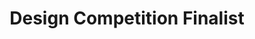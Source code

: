 ---
layout: post
title: Design Competition Finalist
category: portfolio
description: Advanced to the Student Design Competition Finals with judges from IBM's UX Design Group
image: /assets/images/app_design.jpg
nav-menu: false
---
